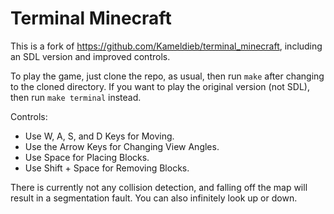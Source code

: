 # Terminal Minecraft

This is a fork of https://github.com/Kameldieb/terminal_minecraft, including an SDL version and improved controls.

To play the game, just clone the repo, as usual, then run `make` after changing to the cloned directory. If you want to play the original version (not SDL), then run `make terminal` instead.

Controls:
- Use W, A, S, and D Keys for Moving.
- Use the Arrow Keys for Changing View Angles.
- Use Space for Placing Blocks.
- Use Shift + Space for Removing Blocks.

There is currently not any collision detection, and falling off the map will result in a segmentation fault. You can also infinitely look up or down.